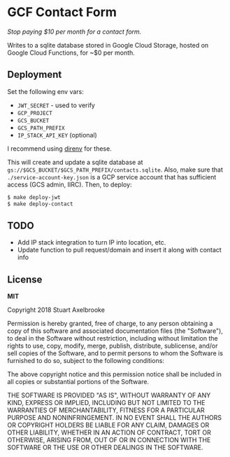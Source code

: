 
# GCF Contact Form

_Stop paying $10 per month for a contact form._

Writes to a sqlite database stored in Google Cloud Storage, hosted on Google Cloud Functions, for ~$0 per month.

## Deployment

Set the following env vars:

- `JWT_SECRET` - used to verify 
- `GCP_PROJECT`
- `GCS_BUCKET`
- `GCS_PATH_PREFIX`
- `IP_STACK_API_KEY` (optional)

I recommend using [direnv](https://direnv.net/) for these.

This will create and update a sqlite database at `gs://$GCS_BUCKET/$GCS_PATH_PREFIX/contacts.sqlite`.  Also, make sure that `./service-account-key.json` is a GCP service account that has sufficient access (GCS admin, IIRC).  Then, to deploy:

```bash
$ make deploy-jwt
$ make deploy-contact
```

## TODO

- Add IP stack integration to turn IP into location, etc.
- Update function to pull request/domain and insert it along with contact info

## License

**MIT**

Copyright 2018 Stuart Axelbrooke

Permission is hereby granted, free of charge, to any person obtaining a copy of this software and associated documentation files (the "Software"), to deal in the Software without restriction, including without limitation the rights to use, copy, modify, merge, publish, distribute, sublicense, and/or sell copies of the Software, and to permit persons to whom the Software is furnished to do so, subject to the following conditions:

The above copyright notice and this permission notice shall be included in all copies or substantial portions of the Software.

THE SOFTWARE IS PROVIDED "AS IS", WITHOUT WARRANTY OF ANY KIND, EXPRESS OR IMPLIED, INCLUDING BUT NOT LIMITED TO THE WARRANTIES OF MERCHANTABILITY, FITNESS FOR A PARTICULAR PURPOSE AND NONINFRINGEMENT. IN NO EVENT SHALL THE AUTHORS OR COPYRIGHT HOLDERS BE LIABLE FOR ANY CLAIM, DAMAGES OR OTHER LIABILITY, WHETHER IN AN ACTION OF CONTRACT, TORT OR OTHERWISE, ARISING FROM, OUT OF OR IN CONNECTION WITH THE SOFTWARE OR THE USE OR OTHER DEALINGS IN THE SOFTWARE.
